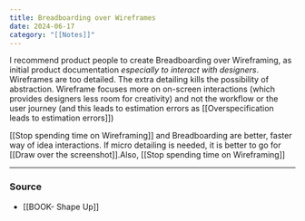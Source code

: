 ```yaml
---
title: Breadboarding over Wireframes
date: 2024-06-17
category: "[[Notes]]"
---
```

I recommend product people to create Breadboarding over Wireframing, as initial product documentation _especially to interact with designers_. Wireframes are too detailed. The extra detailing kills the possibility of abstraction. Wireframe focuses more on on-screen interactions (which provides designers less room for creativity) and not the workflow or the user journey (and this leads to estimation errors as [[Overspecification leads to estimation errors]])

[[Stop spending time on Wireframing]] and Breadboarding are better, faster way of idea interactions. If micro detailing is needed, it is better to go for [[Draw over the screenshot]].Also, [[Stop spending time on Wireframing]]

---
### Source
- [[BOOK- Shape Up]]